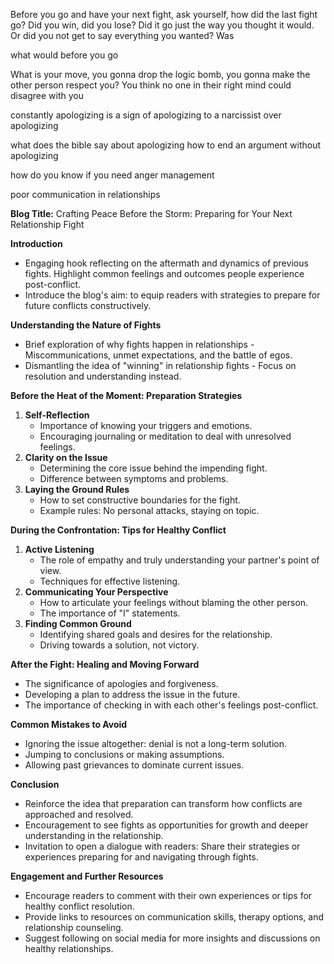 Before you go and have your next fight, ask yourself, how did the last fight go? Did you win, did you lose? Did it go just the way you thought it would. Or did you not get to say everything you wanted? Was

what would before you go

What is your move, you gonna drop the logic bomb, you gonna make the other person respect you? You think no one in their right mind could disagree with you

constantly apologizing is a sign of
apologizing to a narcissist
over apologizing

what does the bible say about apologizing
how to end an argument without apologizing

how do you know if you need anger management

poor communication in relationships

**Blog Title:** Crafting Peace Before the Storm: Preparing for Your Next Relationship Fight

**Introduction**

- Engaging hook reflecting on the aftermath and dynamics of previous fights. Highlight common feelings and outcomes people experience post-conflict.
- Introduce the blog's aim: to equip readers with strategies to prepare for future conflicts constructively.

**Understanding the Nature of Fights**

- Brief exploration of why fights happen in relationships - Miscommunications, unmet expectations, and the battle of egos.
- Dismantling the idea of "winning" in relationship fights - Focus on resolution and understanding instead.

**Before the Heat of the Moment: Preparation Strategies**

1. **Self-Reflection**
   - Importance of knowing your triggers and emotions.
   - Encouraging journaling or meditation to deal with unresolved feelings.
2. **Clarity on the Issue**
   - Determining the core issue behind the impending fight.
   - Difference between symptoms and problems.
3. **Laying the Ground Rules**
   - How to set constructive boundaries for the fight.
   - Example rules: No personal attacks, staying on topic.

**During the Confrontation: Tips for Healthy Conflict**

1. **Active Listening**
   - The role of empathy and truly understanding your partner's point of view.
   - Techniques for effective listening.
2. **Communicating Your Perspective**
   - How to articulate your feelings without blaming the other person.
   - The importance of "I" statements.
3. **Finding Common Ground**
   - Identifying shared goals and desires for the relationship.
   - Driving towards a solution, not victory.

**After the Fight: Healing and Moving Forward**

- The significance of apologies and forgiveness.
- Developing a plan to address the issue in the future.
- The importance of checking in with each other's feelings post-conflict.

**Common Mistakes to Avoid**

- Ignoring the issue altogether: denial is not a long-term solution.
- Jumping to conclusions or making assumptions.
- Allowing past grievances to dominate current issues.

**Conclusion**

- Reinforce the idea that preparation can transform how conflicts are approached and resolved.
- Encouragement to see fights as opportunities for growth and deeper understanding in the relationship.
- Invitation to open a dialogue with readers: Share their strategies or experiences preparing for and navigating through fights.

**Engagement and Further Resources**

- Encourage readers to comment with their own experiences or tips for healthy conflict resolution.
- Provide links to resources on communication skills, therapy options, and relationship counseling.
- Suggest following on social media for more insights and discussions on healthy relationships.
